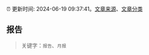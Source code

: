 :alarm_clock: 更新时间: 2024-06-19 09:37:41。[文章来源](/README.md)、[文章分类](/TAGS.md)

## 报告


> 关键字：`报告`、`月报`



